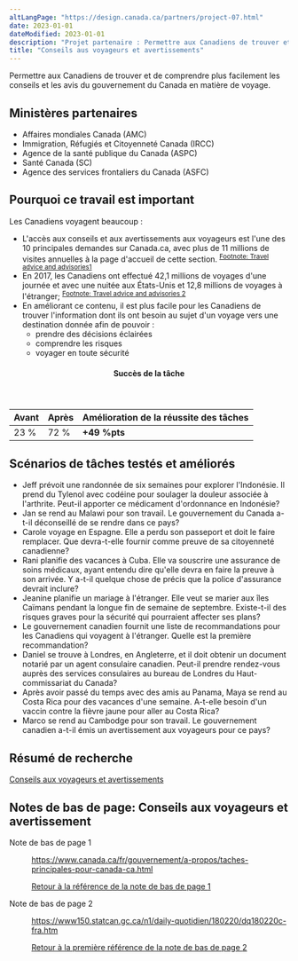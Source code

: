 ```yaml
---
altLangPage: "https://design.canada.ca/partners/project-07.html"
date: 2023-01-01
dateModified: 2023-01-01
description: "Projet partenaire : Permettre aux Canadiens de trouver et de comprendre plus facilement les conseils et les avis du gouvernement du Canada en matière de voyage."
title: "Conseils aus voyageurs et avertissements"
---
```

<p>Permettre aux Canadiens de trouver et de comprendre plus facilement les conseils et les avis du gouvernement du Canada en matière de voyage.</p>
<h2>Ministères partenaires</h2>
<ul>
  <li>Affaires mondiales Canada (AMC)</li>
  <li>Immigration, Réfugiés et Citoyenneté Canada (IRCC)</li>
  <li>Agence de la santé publique du Canada (ASPC)</li>
  <li>Santé Canada (SC)</li>
  <li>Agence des services frontaliers du Canada (ASFC)</li>
</ul>
<h2>Pourquoi ce travail est important</h2>
<p>Les Canadiens voyagent beaucoup :</p>
<ul>
  <li>L'accès aux conseils et aux avertissements aux voyageurs est l'une des 10 principales demandes sur Canada.ca, avec plus de 11 millions de visites annuelles à la page d'accueil de cette section. <sup id="fn1-rf"><a class="fn-lnk" href="#fn1"><span class="wb-inv">Footnote: Travel advice and advisories</span>1</a></sup> </li>
  <li>En 2017, les Canadiens ont effectué 42,1 millions de voyages d'une journée et avec une nuitée aux États-Unis et 12,8 millions de voyages à l'étranger; <sup id="fn2-rf"><a class="fn-lnk" href="#fn2"><span class="wb-inv">Footnote: Travel advice and advisories </span>2</a></sup></li>
  <li>En améliorant ce contenu, il est plus facile pour les Canadiens de trouver l'information dont ils ont besoin au sujet d'un voyage vers une destination donnée afin de pouvoir&nbsp;:
    <ul>
      <li>prendre des décisions éclairées</li>
      <li>comprendre les risques</li>
      <li>voyager en toute sécurité</li>
    </ul>
  </li>
</ul>
<div class="row mrgn-tp-lg mrgn-bttm-lg">
  <div class="col-md-8">
    <div class="panel panel-success">
      <header class="panel-heading">
        <h4 class="panel-title text-center">Succès de la tâche</h4>
      </header>
      <table class="table">
        <thead>
          <tr style="">
            <th scope="col" class="col-md-3">Avant</th>
            <th scope="col" class="col-md-3">Après</th>
            <th scope="col" class="col-md-6">Amélioration de la réussite des tâches</th>
          </tr>
        </thead>
        <tbody>
          <tr>
            <td class="table-smnum">23&nbsp;%</td>
            <td class="table-smnum">72&nbsp;%</td>
            <td class="table-smnum"><span class="text-success"><strong>+49&nbsp;%pts</strong></span></td>
          </tr>
        </tbody>
      </table>
    </div>
  </div>
</div>
<h2>Scénarios de tâches testés et améliorés</h2>
<ul class="lst-spcd">
  <li>Jeff prévoit une randonnée de six semaines pour explorer l'Indonésie. Il prend du Tylenol avec codéine pour soulager la douleur associée à l'arthrite. Peut-il apporter ce médicament d'ordonnance en Indonésie?</li>
  <li>Jan se rend au Malawi pour son travail. Le gouvernement du Canada a-t-il déconseillé de se rendre dans ce pays?</li>
  <li>Carole voyage en Espagne. Elle a perdu son passeport et doit le faire remplacer. Que devra-t-elle fournir comme preuve de sa citoyenneté canadienne?</li>
  <li>Rani planifie des vacances à Cuba. Elle va souscrire une assurance de soins médicaux, ayant entendu dire qu'elle devra en faire la preuve à son arrivée. Y a-t-il quelque chose de précis que la police d'assurance devrait inclure?</li>
  <li>Jeanine planifie un mariage à l'étranger. Elle veut se marier aux îles Caïmans pendant la longue fin de semaine de septembre. Existe-t-il des risques graves pour la sécurité qui pourraient affecter ses plans?</li>
  <li>Le gouvernement canadien fournit une liste de recommandations pour les Canadiens qui voyagent à l'étranger. Quelle est la première recommandation?</li>
  <li>Daniel se trouve à Londres, en Angleterre, et il doit obtenir un document notarié par un agent consulaire canadien. Peut-il prendre rendez-vous auprès des services consulaires au bureau de Londres du Haut-commissariat du Canada?</li>
  <li>Après avoir passé du temps avec des amis au Panama, Maya se rend au Costa Rica pour des vacances d'une semaine. A-t-elle besoin d'un vaccin contre la fièvre jaune pour aller au Costa Rica?</li>
  <li>Marco se rend au Cambodge pour son travail. Le gouvernement canadien a-t-il émis un avertissement aux voyageurs pour ce pays?</li>
</ul>
<h2>Résumé de recherche</h2>
<p><a href="https://conception.canada.ca/resumes-recherche/conseils-voyageurs-resume-recherche.html">Conseils aux voyageurs et avertissements</a></p>
<aside class="wb-fnote" role="note">
  <h2 class="wb-inv" id="fn-voyage">Notes de bas de page: Conseils aux voyageurs et avertissement</h2>
  <dl>
    <dt>Note de bas de page 1</dt>
    <dd id="fn1">
      <p><a href="https://www.canada.ca/fr/gouvernement/a-propos/taches-principales-pour-canada-ca.html">https://www.canada.ca/fr/gouvernement/a-propos/taches-principales-pour-canada-ca.html</a></p>
      <p class="fn-rtn"> <a href="#fn1-rf"> <span class="wb-inv">Retour à la référence de la note de bas de page </span>1</a> </p>
    </dd>
    <dt>Note de bas de page 2</dt>
    <dd id="fn2">
      <p><a href="https://www150.statcan.gc.ca/n1/daily-quotidien/180220/dq180220c-fra.htm">https://www150.statcan.gc.ca/n1/daily-quotidien/180220/dq180220c-fra.htm</a> </p>
      <p class="fn-rtn"> <a href="#fn2-1-rf"> <span class="wb-inv">Retour à la <span>première</span> référence de la note de bas de page </span>2</a></p>
    </dd>
  </dl>
</aside>
